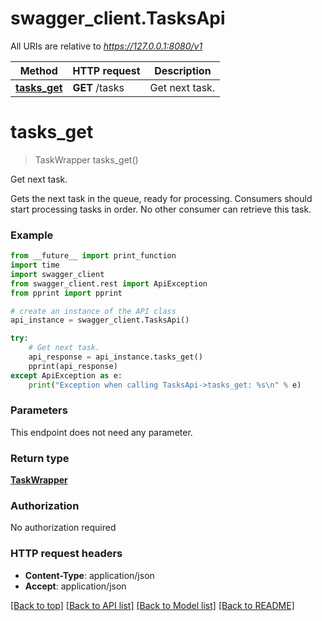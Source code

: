 # swagger_client.TasksApi

All URIs are relative to *https://127.0.0.1:8080/v1*

Method | HTTP request | Description
------------- | ------------- | -------------
[**tasks_get**](TasksApi.md#tasks_get) | **GET** /tasks | Get next task.


# **tasks_get**
> TaskWrapper tasks_get()

Get next task.

Gets the next task in the queue, ready for processing. Consumers should start processing tasks in order. No other consumer can retrieve this task.

### Example 
```python
from __future__ import print_function
import time
import swagger_client
from swagger_client.rest import ApiException
from pprint import pprint

# create an instance of the API class
api_instance = swagger_client.TasksApi()

try: 
    # Get next task.
    api_response = api_instance.tasks_get()
    pprint(api_response)
except ApiException as e:
    print("Exception when calling TasksApi->tasks_get: %s\n" % e)
```

### Parameters
This endpoint does not need any parameter.

### Return type

[**TaskWrapper**](TaskWrapper.md)

### Authorization

No authorization required

### HTTP request headers

 - **Content-Type**: application/json
 - **Accept**: application/json

[[Back to top]](#) [[Back to API list]](../README.md#documentation-for-api-endpoints) [[Back to Model list]](../README.md#documentation-for-models) [[Back to README]](../README.md)

